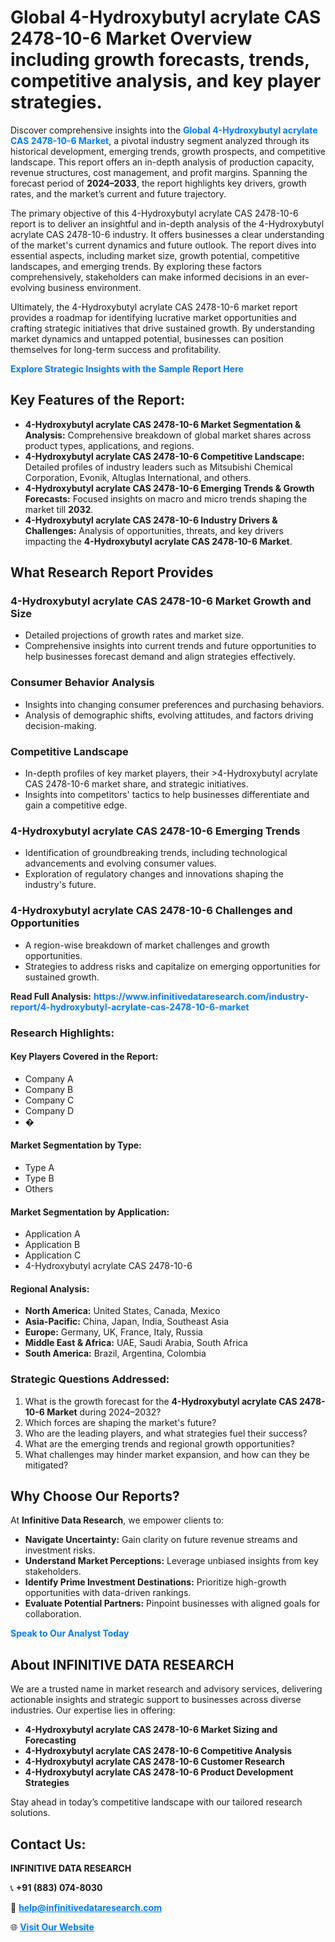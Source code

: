<h1>Global 4-Hydroxybutyl acrylate CAS 2478-10-6 Market Overview including growth forecasts, trends, competitive analysis, and key player strategies.</h1>
<p>
Discover comprehensive insights into the 
<a href="https://www.infinitivedataresearch.com/industry-report/4-hydroxybutyl-acrylate-cas-2478-10-6-market" rel="dofollow" style="color: #007BFF; text-decoration: none;"><strong>Global 4-Hydroxybutyl acrylate CAS 2478-10-6 Market</strong></a>, a pivotal industry segment analyzed through its historical development, emerging trends, growth prospects, and competitive landscape. This report offers an in-depth analysis of production capacity, revenue structures, cost management, and profit margins. Spanning the forecast period of <strong>2024–2033</strong>, the report highlights key drivers, growth rates, and the market’s current and future trajectory.
</p>
<p>
The primary objective of this 4-Hydroxybutyl acrylate CAS 2478-10-6 report is to deliver an insightful and in-depth analysis of the 4-Hydroxybutyl acrylate CAS 2478-10-6 industry. It offers businesses a clear understanding of the market's current dynamics and future outlook. The report dives into essential aspects, including market size, growth potential, competitive landscapes, and emerging trends. By exploring these factors comprehensively, stakeholders can make informed decisions in an ever-evolving business environment.
</p>
<p>
Ultimately, the 4-Hydroxybutyl acrylate CAS 2478-10-6 market report provides a roadmap for identifying lucrative market opportunities and crafting strategic initiatives that drive sustained growth. By understanding market dynamics and untapped potential, businesses can position themselves for long-term success and profitability.
</p>
<p>
<a href="https://www.infinitivedataresearch.com/request-sample/reportId=112709" style="color: #007BFF; text-decoration: none;"><strong>Explore Strategic Insights with the Sample Report Here</strong></a>
</p>

<h2>Key Features of the Report:</h2>
<ul>
<li><strong>4-Hydroxybutyl acrylate CAS 2478-10-6 Market Segmentation & Analysis:</strong> Comprehensive breakdown of global market shares across product types, applications, and regions.</li>
<li><strong>4-Hydroxybutyl acrylate CAS 2478-10-6 Competitive Landscape:</strong> Detailed profiles of industry leaders such as Mitsubishi Chemical Corporation, Evonik, Altuglas International, and others.</li>
<li><strong>4-Hydroxybutyl acrylate CAS 2478-10-6 Emerging Trends & Growth Forecasts:</strong> Focused insights on macro and micro trends shaping the market till <strong>2032</strong>.</li>
<li><strong>4-Hydroxybutyl acrylate CAS 2478-10-6 Industry Drivers & Challenges:</strong> Analysis of opportunities, threats, and key drivers impacting the <strong>4-Hydroxybutyl acrylate CAS 2478-10-6 Market</strong>.</li>
</ul>

<h2>What Research Report Provides</h2>
<h3>4-Hydroxybutyl acrylate CAS 2478-10-6 Market Growth and Size</h3>
<ul>
<li>Detailed projections of growth rates and market size.</li>
<li>Comprehensive insights into current trends and future opportunities to help businesses forecast demand and align strategies effectively.</li>
</ul>

<h3>Consumer Behavior Analysis</h3>
<ul>
<li>Insights into changing consumer preferences and purchasing behaviors.</li>
<li>Analysis of demographic shifts, evolving attitudes, and factors driving decision-making.</li>
</ul>

<h3>Competitive Landscape</h3>
<ul>
<li>In-depth profiles of key market players, their >4-Hydroxybutyl acrylate CAS 2478-10-6 market share, and strategic initiatives.</li>
<li>Insights into competitors' tactics to help businesses differentiate and gain a competitive edge.</li>
</ul>

<h3>4-Hydroxybutyl acrylate CAS 2478-10-6 Emerging Trends</h3>
<ul>
<li>Identification of groundbreaking trends, including technological advancements and evolving consumer values.</li>
<li>Exploration of regulatory changes and innovations shaping the industry's future.</li>
</ul>

<h3>4-Hydroxybutyl acrylate CAS 2478-10-6 Challenges and Opportunities</h3>
<ul>
<li>A region-wise breakdown of market challenges and growth opportunities.</li>
<li>Strategies to address risks and capitalize on emerging opportunities for sustained growth.</li>
</ul>
<p><strong>Read Full Analysis:</strong> <a href="https://www.infinitivedataresearch.com/industry-report/4-hydroxybutyl-acrylate-cas-2478-10-6-market" rel="dofollow" style="color: #007BFF; text-decoration: none;"><strong>https://www.infinitivedataresearch.com/industry-report/4-hydroxybutyl-acrylate-cas-2478-10-6-market</strong></a></p>
<h3>Research Highlights:</h3>
<h4>Key Players Covered in the Report:</h4>
<ul><li>Company A</li><li>Company B</li><li>Company C</li><li>Company D</li><li>�</li></ul>
<h4>Market Segmentation by Type:</h4>
<ul><li>Type A</li><li>Type B</li><li>Others</li></ul>
<h4>Market Segmentation by Application:</h4>
<ul><li>Application A</li><li>Application B</li><li>Application C</li><li>4-Hydroxybutyl acrylate CAS 2478-10-6</li></ul>

<h4>Regional Analysis:</h4>
<ul>
<li><strong>North America:</strong> United States, Canada, Mexico</li>
<li><strong>Asia-Pacific:</strong> China, Japan, India, Southeast Asia</li>
<li><strong>Europe:</strong> Germany, UK, France, Italy, Russia</li>
<li><strong>Middle East & Africa:</strong> UAE, Saudi Arabia, South Africa</li>
<li><strong>South America:</strong> Brazil, Argentina, Colombia</li>
</ul>

<h3>Strategic Questions Addressed:</h3>
<ol>
<li>What is the growth forecast for the <strong>4-Hydroxybutyl acrylate CAS 2478-10-6 Market</strong> during 2024–2032?</li>
<li>Which forces are shaping the market's future?</li>
<li>Who are the leading players, and what strategies fuel their success?</li>
<li>What are the emerging trends and regional growth opportunities?</li>
<li>What challenges may hinder market expansion, and how can they be mitigated?</li>
</ol>

<h2>Why Choose Our Reports?</h2>
<p>At <strong>Infinitive Data Research</strong>, we empower clients to:</p>
<ul>
<li><strong>Navigate Uncertainty:</strong> Gain clarity on future revenue streams and investment risks.</li>
<li><strong>Understand Market Perceptions:</strong> Leverage unbiased insights from key stakeholders.</li>
<li><strong>Identify Prime Investment Destinations:</strong> Prioritize high-growth opportunities with data-driven rankings.</li>
<li><strong>Evaluate Potential Partners:</strong> Pinpoint businesses with aligned goals for collaboration.</li>
</ul>
<p><a href="https://www.infinitivedataresearch.com/industry-report/4-hydroxybutyl-acrylate-cas-2478-10-6-market" rel="dofollow" style="color: #007BFF; text-decoration: none;"><strong>Speak to Our Analyst Today</strong></a></p>

<h2>About INFINITIVE DATA RESEARCH</h2>
<p>We are a trusted name in market research and advisory services, delivering actionable insights and strategic support to businesses across diverse industries. Our expertise lies in offering:</p>
<ul>
<li><strong>4-Hydroxybutyl acrylate CAS 2478-10-6 Market Sizing and Forecasting</strong></li>
<li><strong>4-Hydroxybutyl acrylate CAS 2478-10-6 Competitive Analysis</strong></li>
<li><strong>4-Hydroxybutyl acrylate CAS 2478-10-6 Customer Research</strong></li>
<li><strong>4-Hydroxybutyl acrylate CAS 2478-10-6 Product Development Strategies</strong></li>
</ul>
<p>Stay ahead in today’s competitive landscape with our tailored research solutions.</p>

<h2>Contact Us:</h2>
<p><strong>INFINITIVE DATA RESEARCH</strong></p>
<p>📞 <strong>+91 (883) 074-8030</strong></p>
<p>📧 <strong><a href="mailto:help@infinitivedataresearch.com" style="color: #007BFF;">help@infinitivedataresearch.com</a></strong></p>
<p>🌐 <strong><a href="https://www.infinitivedataresearch.com" rel="dofollow" style="color: #007BFF;">Visit Our Website</a></strong></p>
